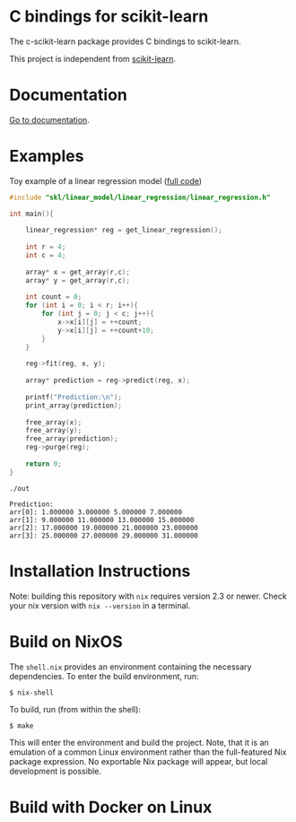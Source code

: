 # C bindings for scikit-learn

The c-scikit-learn package provides C bindings to scikit-learn.

This project is independent from [scikit-learn](https://scikit-learn.org/stable/).

# Documentation

[Go to documentation](https://github.com/Josemarialanda/C-wrapper-scikitlearn/blob/master/DOCUMENTATION.md).

# Examples

Toy example of a linear regression model ([full code](https://github.com/Josemarialanda/C-wrapper-scikitlearn/blob/master/examples/main.c))

```c
#include "skl/linear_model/linear_regression/linear_regression.h"

int main(){
    
    linear_regression* reg = get_linear_regression();
    
    int r = 4;
    int c = 4;
    
    array* x = get_array(r,c);
    array* y = get_array(r,c);
  
    int count = 0;
    for (int i = 0; i < r; i++){
        for (int j = 0; j < c; j++){
            x->x[i][j] = ++count;
            y->x[i][j] = ++count+10;
        }
    }
            
    reg->fit(reg, x, y);
    
    array* prediction = reg->predict(reg, x);
    
    printf("Prediction:\n");
    print_array(prediction);
   
    free_array(x);
    free_array(y);
    free_array(prediction); 
    reg->purge(reg);
    
    return 0;
}
```

```
./out

Prediction:
arr[0]: 1.000000 3.000000 5.000000 7.000000
arr[1]: 9.000000 11.000000 13.000000 15.000000
arr[2]: 17.000000 19.000000 21.000000 23.000000
arr[3]: 25.000000 27.000000 29.000000 31.000000
```

# Installation Instructions

Note: building this repository with `nix` requires version 2.3 or newer. Check your nix version with `nix --version` in a terminal.

# Build on NixOS

The `shell.nix` provides an environment containing the necessary dependencies. To enter the build environment, run:

```
$ nix-shell
```

To build, run (from within the shell):

```
$ make
```

This will enter the environment and build the project. Note, that it is an emulation of a common Linux
environment rather than the full-featured Nix package expression. No exportable Nix package will appear,
but local development is possible.

# Build with Docker on Linux
